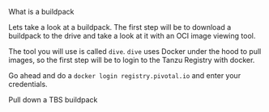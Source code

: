 What is a buildpack

Lets take a look at a buildpack. The first step will be to download a buildpack to the drive and take a look at it with an OCI image viewing tool.

The tool you will use is called `dive`. `dive` uses Docker under the hood to pull images, so the first step will be to login to the Tanzu Registry with docker.

Go ahead and do a `docker login registry.pivotal.io` and enter your credentials.

Pull down a TBS buildpack

